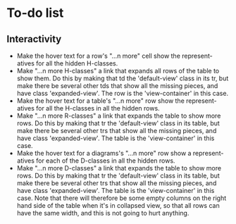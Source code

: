 
# To-do list

## Interactivity

 * Make the hover text for a row's "...n more" cell show the represent-
   atives for all the hidden H-classes.
 * Make "...n more H-classes" a link that expands all rows of the table
   to show them.  Do this by making that td the 'default-view' class
   in its tr, but make there be several other tds that show all the
   missing pieces, and have class 'expanded-view'.  The row is the
   'view-container' in this case.
 * Make the hover text for a table's "...n more" row show the represent-
   atives for all the H-classes in all the hidden rows.
 * Make "...n more R-classes" a link that expands the table to show
   more rows.  Do this by making that tr the 'default-view' class
   in its table, but make there be several other trs that show all the
   missing pieces, and have class 'expanded-view'.  The table is the
   'view-container' in this case.
 * Make the hover text for a diagrams's "...n more" row show a represent-
   atives for each of the D-classes in all the hidden rows.
 * Make "...n more D-classes" a link that expands the table to show
   more rows.  Do this by making that tr the 'default-view' class
   in its table, but make there be several other trs that show all the
   missing pieces, and have class 'expanded-view'.  The table is the
   'view-container' in this case.  Note that there will therefore be
   some empty columns on the right hand side of the table when it's in
   collapsed view, so that all rows can have the same width, and this is
   not going to hurt anything.
